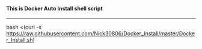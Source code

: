 #### This is Docker Auto Install shell script ####

-------------------------------------------------------------------------

bash <(curl -s https://raw.githubusercontent.com/Nick30806/Docker_Install/master/Docker_Install.sh)
